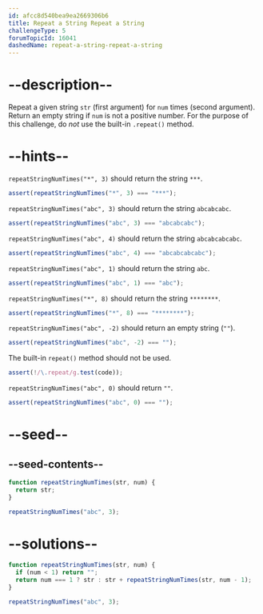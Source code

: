 ```yaml
---
id: afcc8d540bea9ea2669306b6
title: Repeat a String Repeat a String
challengeType: 5
forumTopicId: 16041
dashedName: repeat-a-string-repeat-a-string
---
```


# --description--

Repeat a given string `str` (first argument) for `num` times (second argument). Return an empty string if `num` is not a positive number. For the purpose of this challenge, do _not_ use the built-in `.repeat()` method.

# --hints--

`repeatStringNumTimes("*", 3)` should return the string `***`.

```js
assert(repeatStringNumTimes("*", 3) === "***");
```

`repeatStringNumTimes("abc", 3)` should return the string `abcabcabc`.

```js
assert(repeatStringNumTimes("abc", 3) === "abcabcabc");
```

`repeatStringNumTimes("abc", 4)` should return the string `abcabcabcabc`.

```js
assert(repeatStringNumTimes("abc", 4) === "abcabcabcabc");
```

`repeatStringNumTimes("abc", 1)` should return the string `abc`.

```js
assert(repeatStringNumTimes("abc", 1) === "abc");
```

`repeatStringNumTimes("*", 8)` should return the string `********`.

```js
assert(repeatStringNumTimes("*", 8) === "********");
```

`repeatStringNumTimes("abc", -2)` should return an empty string (`""`).

```js
assert(repeatStringNumTimes("abc", -2) === "");
```

The built-in `repeat()` method should not be used.

```js
assert(!/\.repeat/g.test(code));
```

`repeatStringNumTimes("abc", 0)` should return `""`.

```js
assert(repeatStringNumTimes("abc", 0) === "");
```

# --seed--

## --seed-contents--

```js
function repeatStringNumTimes(str, num) {
  return str;
}

repeatStringNumTimes("abc", 3);
```

# --solutions--

```js
function repeatStringNumTimes(str, num) {
  if (num < 1) return "";
  return num === 1 ? str : str + repeatStringNumTimes(str, num - 1);
}

repeatStringNumTimes("abc", 3);
```
